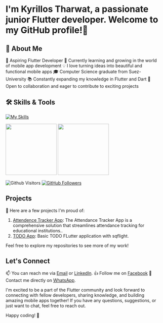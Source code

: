 # I'm Kyrillos Tharwat, a passionate junior Flutter developer. Welcome to my GitHub profile!👋

## 🚀 About Me

🚀 Aspiring Flutter Developer
🌱 Currently learning and growing in the world of mobile app development
💡 I love turning ideas into beautiful and functional mobile apps
🎓 Computer Science graduate from Suez-University
📚 Constantly expanding my knowledge in Flutter and Dart
🤝 Open to collaboration and eager to contribute to exciting projects

## 🛠 Skills & Tools

[![My Skills](https://skillicons.dev/icons?i=flutter,dart,java,androidstudio,vscode,firebase,git,github,py,postman,cs,html,css,js,sqlite&perline=15&theme=dark)](https://skillicons.dev)

<p>
<img src="https://github-readme-stats.vercel.app/api?username=kyrillosTharwat&count_private=true&show_icons=true&theme=dark&include_all_commits=true&raw=true&border_radius=8" height="165em"/>
<img src="https://github-readme-stats.vercel.app/api/top-langs/?username=kyrillosTharwat&show_icons=true&layout=compact&cache_seconds=1800&langs_count=8&theme=dark&count_private=true&show_icons=true&border_radius=8" height="165em"/>
</p>

![Github Visitors](https://komarev.com/ghpvc/?username=kyrillosTharwat&label=PROFILE+VIEWS)
[![GitHub Followers](https://img.shields.io/github/followers/kyrillosTharwat.svg?style=social&label=Followers)](https://github.com/kyrillosTharwat?tab=followers)

## Projects

📁 Here are a few projects I'm proud of:

1. [Attendence Tracker App](https://github.com/Mo7medSla7/attendance_tracker): The Attendance Tracker App is a comprehensive solution that streamlines attendance tracking for educational institutions..
2. [TODO App](https://github.com/kyrillosTharwat/ToDoApp): Basic TODO FLutter application with sqflight.

Feel free to explore my repositories to see more of my work!

## Let's Connect

📫 You can reach me via [Email](mailto:kekeshloso244@gmail.com) or [LinkedIn](www.linkedin.com/in/kyrillos-tharwat-346b6627b).
👍 Follow me on [Facebook](https://www.facebook.com/profile.php?id=100010830135601)
🤳 Contact me directly on [WhatsApp](http://wa.me/+201204153110).

I'm excited to be a part of the Flutter community and look forward to connecting with fellow developers, sharing knowledge, and building amazing mobile apps together! If you have any questions, suggestions, or just want to chat, feel free to reach out.

Happy coding! 🚀
